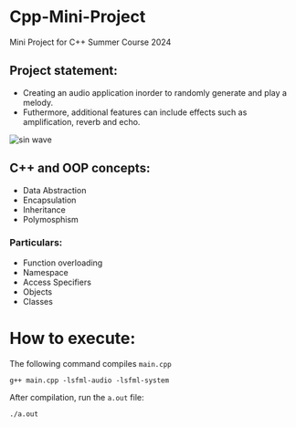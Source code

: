 # Cpp-Mini-Project
Mini Project for C++ Summer Course 2024

## Project statement: 
- Creating an audio application inorder to randomly generate and play a melody.
- Futhermore, additional features can include effects such as amplification, reverb and echo.

![sin wave](https://www.google.com/url?sa=i&url=https%3A%2F%2Fmathematicalmysteries.org%2Fsine-wave%2F&psig=AOvVaw0kXgCb-VKHUcGatZUMQd-R&ust=1720675392133000&source=images&cd=vfe&opi=89978449&ved=0CBEQjRxqFwoTCPjC68Tdm4cDFQAAAAAdAAAAABAE)

## C++ and OOP concepts:
- Data Abstraction
- Encapsulation
- Inheritance
- Polymosphism

### Particulars:
- Function overloading
- Namespace
- Access Specifiers
- Objects
- Classes

# How to execute:

The following command compiles ```main.cpp```
```
g++ main.cpp -lsfml-audio -lsfml-system
```
After compilation, run the ```a.out``` file:
```
./a.out
```
